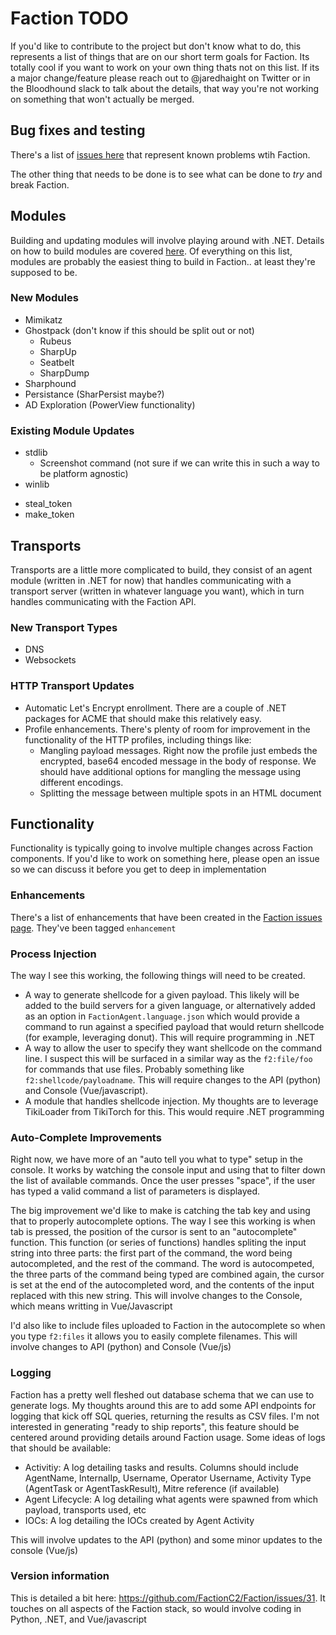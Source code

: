 # Faction TODO
If you'd like to contribute to the project but don't know what to do, this represents a list of things that are on our short term goals for Faction. Its totally cool if you want to work on your own thing thats not on this list. If its a major change/feature please reach out to @jaredhaight on Twitter or in the Bloodhound slack to talk about the details, that way you're not working on something that won't actually be merged.

## Bug fixes and testing
There's a list of [issues here](https://github.com/FactionC2/Faction/issues/) that represent known problems wtih Faction.

The other thing that needs to be done is to see what can be done to *try* and break Faction.

## Modules
Building and updating modules will involve playing around with .NET. Details on how to build modules are covered [here](https://www.factionc2.com/developing/modules/dotnet). Of everything on this list, modules are probably the easiest thing to build in Faction.. at least they're supposed to be.

### New Modules
* Mimikatz
* Ghostpack (don't know if this should be split out or not)
  - Rubeus
  - SharpUp
  - Seatbelt
  - SharpDump
* Sharphound
* Persistance (SharPersist maybe?)
* AD Exploration (PowerView functionality)

### Existing Module Updates
* stdlib
  - Screenshot command (not sure if we can write this in such a way to be platform agnostic)
* winlib
 - steal_token
 - make_token

## Transports
Transports are a little more complicated to build, they consist of an agent module (written in .NET for now) that handles communicating with a transport server (written in whatever language you want), which in turn handles communicating with the Faction API.

### New Transport Types
* DNS
* Websockets

### HTTP Transport Updates
* Automatic Let's Encrypt enrollment. There are a couple of .NET packages for ACME that should make this relatively easy.
* Profile enhancements. There's plenty of room for improvement in the functionality of the HTTP profiles, including things like:
  - Mangling payload messages. Right now the profile just embeds the encrypted, base64 encoded message in the body of response. We should have additional options for mangling the message using different encodings.
  - Splitting the message between multiple spots in an HTML document

## Functionality
Functionality is typically going to involve multiple changes across Faction components. If you'd like to work on something here, please open an issue so we can discuss it before you get to deep in implementation

### Enhancements
There's a list of enhancements that have been created in the [Faction issues page](https://github.com/FactionC2/Faction/issues?q=is%3Aissue+is%3Aopen+label%3Aenhancement). They've been tagged `enhancement`

### Process Injection
The way I see this working, the following things will need to be created.

* A way to generate shellcode for a given payload. This likely will be added to the build servers for a given language, or alternatively added as an option in `FactionAgent.language.json` which would provide a command to run against a specified payload that would return shellcode (for example, leveraging donut). This will require programming in .NET
* A way to allow the user to specify they want shellcode on the command line. I suspect this will be surfaced in a similar way as the `f2:file/foo` for commands that use files. Probably something like `f2:shellcode/payloadname`. This will require changes to the API (python) and Console (Vue/javascript).
* A module that handles shellcode injection. My thoughts are to leverage TikiLoader from TikiTorch for this. This would require .NET programming

### Auto-Complete Improvements
Right now, we have more of an "auto tell you what to type" setup in the console. It works by watching the console input and using that to filter down the list of available commands. Once the user presses "space", if the user has typed a valid command a list of parameters is displayed.

The big improvement we'd like to make is catching the tab key and using that to properly autocomplete options. The way I see this working is when tab is pressed, the position of the cursor is sent to an "autocomplete" function. This function (or series of functions) handles spliting the input string into three parts: the first part of the command, the word being autocompleted, and the rest of the command. The word is autocompeted, the three parts of the command being typed are combined again, the cursor is set at the end of the autocompleted word, and the contents of the input replaced with this new string. This will involve changes to the Console, which means writting in Vue/Javascript

I'd also like to include files uploaded to Faction in the autocomplete so when you type `f2:files` it allows you to easily complete filenames. This will involve changes to API (python) and Console (Vue/js)

### Logging
Faction has a pretty well fleshed out database schema that we can use to generate logs. My thoughts around this are to add some API endpoints for logging that kick off SQL queries, returning the results as CSV files. I'm not interested in generating "ready to ship reports", this feature should be centered around providing details around Faction usage. Some ideas of logs that should be available:

* Activitiy: A log detailing tasks and results. Columns should include AgentName, InternalIp, Username, Operator Username, Activity Type (AgentTask or AgentTaskResult), Mitre reference (if available)
* Agent Lifecycle: A log detailing what agents were spawned from which payload, transports used, etc
* IOCs: A log detailing the IOCs created by Agent Activity

This will involve updates to the API (python) and some minor updates to the console (Vue/js)

### Version information
This is detailed a bit here: https://github.com/FactionC2/Faction/issues/31. It touches on all aspects of the Faction stack, so would involve coding in Python, .NET, and Vue/javascript
